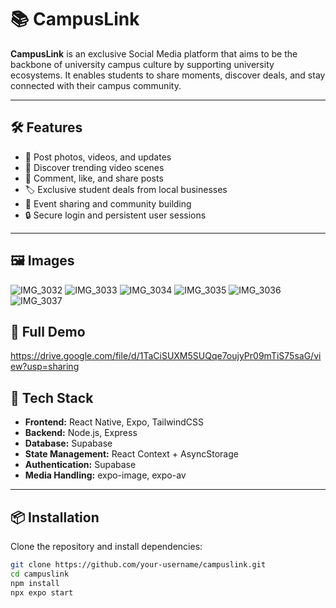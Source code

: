 # 📚 CampusLink

**CampusLink** is an exclusive Social Media platform that aims to be the backbone of university campus culture by supporting university ecosystems. It enables students to share moments, discover deals, and stay connected with their campus community.

---

## 🛠️ Features

- 📸 Post photos, videos, and updates  
- 🎥 Discover trending video scenes  
- 💬 Comment, like, and share posts  
- 🏷️ Exclusive student deals from local businesses  
- 📅 Event sharing and community building  
- 🔒 Secure login and persistent user sessions  

---
## 🖼️  Images

![IMG_3032](https://github.com/user-attachments/assets/f30911f3-f50b-4ad9-9b2c-5b20be733505)
![IMG_3033](https://github.com/user-attachments/assets/7382ccba-c12a-45fc-ab24-26aec8ffb391)
![IMG_3034](https://github.com/user-attachments/assets/7342c549-86dd-4936-9e3d-a95f0343efcc)
![IMG_3035](https://github.com/user-attachments/assets/47aa857b-6cf1-4a09-b31d-62fa01894ac5)
![IMG_3036](https://github.com/user-attachments/assets/9f55a7a9-879b-4654-975e-c70467106090)
![IMG_3037](https://github.com/user-attachments/assets/969200ca-d3ee-4b6d-bb4a-cc3803846c03)


## 🚀 Full Demo

https://drive.google.com/file/d/1TaCiSUXM5SUQqe7oujyPr09mTiS75saG/view?usp=sharing


## 🧰 Tech Stack

- **Frontend:** React Native, Expo, TailwindCSS  
- **Backend:** Node.js, Express  
- **Database:** Supabase 
- **State Management:** React Context + AsyncStorage  
- **Authentication:** Supabase 
- **Media Handling:** expo-image, expo-av   
---

## 📦 Installation

Clone the repository and install dependencies:
```bash
git clone https://github.com/your-username/campuslink.git
cd campuslink
npm install
npx expo start
